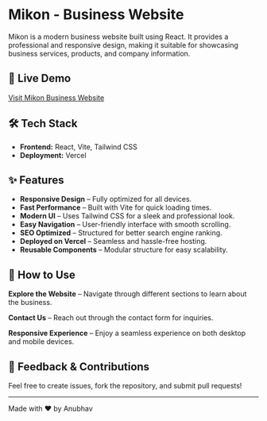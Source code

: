 # Mikon - Business Website

<p>Mikon is a modern business website built using React. It provides a professional and responsive design, making it suitable for showcasing business services, products, and company information.</p>

## 🚀 Live Demo

<p><a href="https://mikon-business-website.vercel.app">Visit Mikon Business Website</a></p>

## 🛠️ Tech Stack

<ul>
  <li><strong>Frontend:</strong> React, Vite, Tailwind CSS</li>
  <li><strong>Deployment:</strong> Vercel</li>
</ul>

## ✨ Features

<ul>
  <li><strong>Responsive Design</strong> – Fully optimized for all devices.</li>
  <li><strong>Fast Performance</strong> – Built with Vite for quick loading times.</li>
  <li><strong>Modern UI</strong> – Uses Tailwind CSS for a sleek and professional look.</li>
  <li><strong>Easy Navigation</strong> – User-friendly interface with smooth scrolling.</li>
  <li><strong>SEO Optimized</strong> – Structured for better search engine ranking.</li>
  <li><strong>Deployed on Vercel</strong> – Seamless and hassle-free hosting.</li>
  <li><strong>Reusable Components</strong> – Modular structure for easy scalability.</li>
</ul>

## 📢 How to Use

<p><strong>Explore the Website</strong> – Navigate through different sections to learn about the business.</p>
<p><strong>Contact Us</strong> – Reach out through the contact form for inquiries.</p>
<p><strong>Responsive Experience</strong> – Enjoy a seamless experience on both desktop and mobile devices.</p>

## 💬 Feedback & Contributions

<p>Feel free to create issues, fork the repository, and submit pull requests!</p>

---

<p>Made with ❤️ by Anubhav</p>

